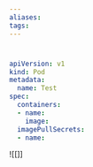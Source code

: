 ```yaml
---
aliases: 
tags:
---
```

# 
##

# 

``` yml
apiVersion: v1
kind: Pod
metadata:
  name: Test
spec:
  containers:
  - name:
    image:
  imagePullSecrets:
  - name: 

```



![[]]

